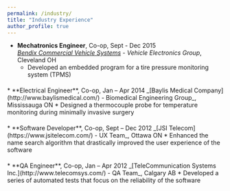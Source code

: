 ```yaml
---
permalink: /industry/
title: "Industry Experience"
author_profile: true
---
```


* **Mechatronics Engineer**, Co-op, Sept - Dec 2015  
_[Bendix Commercial Vehicle Systems](http://www.bendix.com/en/) - Vehicle Electronics Group_, Cleveland OH
  * Developed an embedded program for a tire pressure monitoring system (TPMS)
<p style="margin: 20px 0px 0px 0px;"></p>
* **Electrical Engineer**, Co-op, Jan – Apr 2014  
_[Baylis Medical Company](http://www.baylismedical.com/) - Biomedical Engineering Group_, Mississauga ON
  * Designed a thermocouple probe for temperature monitoring during minimally invasive surgery
<p style="margin: 20px 0px 0px 0px;"></p>
* **Software Developer**, Co-op, Sept – Dec 2012  
_[JSI Telecom](https://www.jsitelecom.com/) - UX Team_, Ottawa ON
  * Enhanced the name search algorithm that drastically improved the user experience of the software
<p style="margin: 20px 0px 0px 0px;"></p>
* **QA Engineer**, Co-op, Jan – Apr 2012  
_[TeleCommunication Systems Inc.](http://www.telecomsys.com/) - QA Team_, Calgary AB
  * Developed a series of automated tests that focus on the reliability of the software



